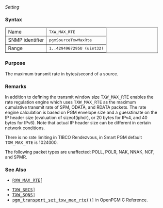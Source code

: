 _Setting_
### Syntax ###
<table cellpadding='5' border='1' cellspacing='0'>
<tr>
<td>Name</td>
<td><tt>TXW_MAX_RTE</tt></td>
</tr><tr>
<td>SNMP identifier</td>
<td><tt>pgmSourceTxwMaxRte</tt></td>
</tr><tr>
<td>Range</td>
<td><tt>1..4294967295U (uint32)</tt></td>
</tr>
</table>


### Purpose ###
The maximum transmit rate in bytes/second of a source.

### Remarks ###
In addition to defining the transmit window size <tt>TXW_MAX_RTE</tt> enables the rate regulation engine which uses <tt>TXW_MAX_RTE</tt> as the maximum cumulative transmit rate of SPM, ODATA, and RDATA packets.  The rate engine calculation is based on PGM envelope size and a guesstimate on the IP header size (evaluation of sizeof(iphdr), or 20 bytes for IPv4, and 40 bytes for IPv6).  Note that actual IP header size can be different in certain network conditions.

There is no rate limiting in TIBCO Rendezvous, in Smart PGM default <tt>TXW_MAX_RTE</tt> is 1024000.

The following packet types are unaffected: POLL, POLR, NAK, NNAK, NCF, and SPMR.

### See Also ###
  * <tt><a href='OpenPgmConceptsRxwMaxRte.md'>RXW_MAX_RTE</a>]</tt><br>
<ul><li><tt><a href='OpenPgmConceptsTxwSecs.md'>TXW_SECS</a>]</tt><br>
</li><li><tt><a href='OpenPgmConceptsTxwSqns.md'>TXW_SQNS</a>]</tt><br>
</li><li><tt><a href='OpenPgmCReferencePgmTransportSetTxwMaxRte.md'>pgm_transport_set_txw_max_rte()</a>]</tt> in OpenPGM C Reference.</li></ul>
